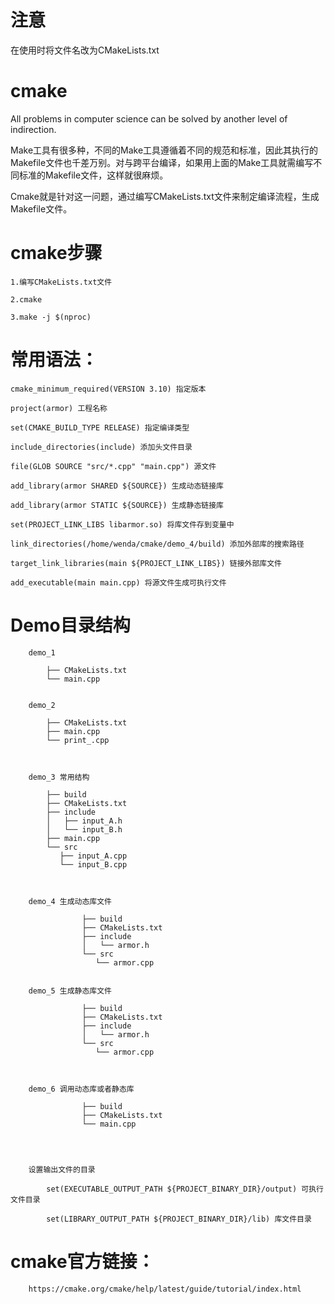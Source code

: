 # 注意
在使用时将文件名改为CMakeLists.txt
# cmake

All problems in computer science can be solved by another level of indirection.

Make工具有很多种，不同的Make工具遵循着不同的规范和标准，因此其执行的Makefile文件也千差万别。对与跨平台编译，如果用上面的Make工具就需编写不同标准的Makefile文件，这样就很麻烦。

Cmake就是针对这一问题，通过编写CMakeLists.txt文件来制定编译流程，生成Makefile文件。




# cmake步骤

    1.编写CMakeLists.txt文件

    2.cmake

    3.make -j $(nproc)


# 常用语法：

    cmake_minimum_required(VERSION 3.10) 指定版本

    project(armor) 工程名称

    set(CMAKE_BUILD_TYPE RELEASE) 指定编译类型

    include_directories(include) 添加头文件目录

    file(GLOB SOURCE "src/*.cpp" "main.cpp") 源文件

    add_library(armor SHARED ${SOURCE}) 生成动态链接库

    add_library(armor STATIC ${SOURCE}) 生成静态链接库

    set(PROJECT_LINK_LIBS libarmor.so) 将库文件存到变量中

    link_directories(/home/wenda/cmake/demo_4/build) 添加外部库的搜索路径

    target_link_libraries(main ${PROJECT_LINK_LIBS}) 链接外部库文件

    add_executable(main main.cpp) 将源文件生成可执行文件


# Demo目录结构

        demo_1 

            ├── CMakeLists.txt
            └── main.cpp


        demo_2

            ├── CMakeLists.txt
            ├── main.cpp
            └── print_.cpp



        demo_3 常用结构

            ├── build
            ├── CMakeLists.txt
            ├── include
            │   ├── input_A.h
            │   └── input_B.h
            ├── main.cpp
            └── src
               ├── input_A.cpp
               └── input_B.cpp



        demo_4 生成动态库文件

                    ├── build
                    ├── CMakeLists.txt
                    ├── include
                    │   └── armor.h
                    └── src
                       └── armor.cpp


        demo_5 生成静态库文件

                    ├── build
                    ├── CMakeLists.txt
                    ├── include
                    │   └── armor.h
                    └── src
                       └── armor.cpp



        demo_6 调用动态库或者静态库

                    ├── build
                    ├── CMakeLists.txt
                    └── main.cpp




        设置输出文件的目录

            set(EXECUTABLE_OUTPUT_PATH ${PROJECT_BINARY_DIR}/output) 可执行文件目录

            set(LIBRARY_OUTPUT_PATH ${PROJECT_BINARY_DIR}/lib) 库文件目录

# cmake官方链接：

        https://cmake.org/cmake/help/latest/guide/tutorial/index.html





